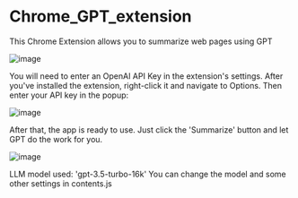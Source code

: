 # Chrome_GPT_extension
This Chrome Extension allows you to summarize web pages using GPT


![image](https://github.com/thinkingkoala/Chrome_GPT_extension/assets/139218006/1767f247-c2e3-45b9-87fc-326c793280af)



You will need to enter an OpenAI API Key in the extension's settings.
After you've installed the extension, right-click it and navigate to Options. Then enter your API key in the popup:

![image](https://github.com/thinkingkoala/Chrome_GPT_extension/assets/139218006/72e38c07-3ee3-41b2-8d41-39291d2c0d11)



After that, the app is ready to use. Just click the 'Summarize' button and let GPT do the work for you.

![image](https://github.com/thinkingkoala/Chrome_GPT_extension/assets/139218006/1d87ff7b-fb51-4775-9f77-a435826aff83)


LLM model used: 'gpt-3.5-turbo-16k'
You can change the model and some other settings in contents.js
